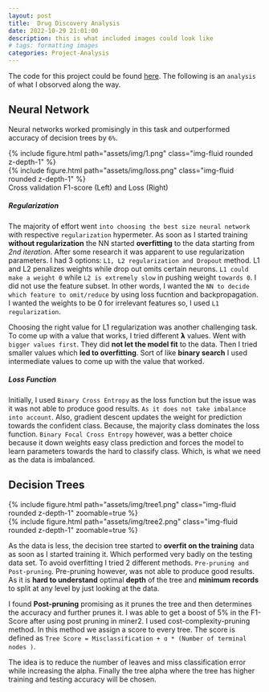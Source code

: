 ```yaml
---
layout: post
title:  Drug Discovery Analysis
date: 2022-10-29 21:01:00
description: this is what included images could look like
# tags: formatting images
categories: Project-Analysis
---
```


The code for this project could be found <a href='https://github.com/bhaba-ranjan/drug-discovery-ANN'>here</a>. The following is an `analysis` of what I obsorved along the way.

<h2 class="mb-3">Neural Network</h2>

Neural networks worked promisingly in this task and outperformed accuracy of decision trees by `6%`.

<div class="row mt-3">
    <div class="col-sm mt-3 mt-md-0">
        {% include figure.html path="assets/img/1.png" class="img-fluid rounded z-depth-1" %}
    </div>
    <div class="col-sm mt-3 mt-md-0">
        {% include figure.html path="assets/img/loss.png" class="img-fluid rounded z-depth-1" %}
    </div>
</div>
<div class="caption">
    Cross validation F1-score (Left) and Loss (Right)
</div>

<h5 class="mb-3">Regularization</h5>

The majority of effort went `into choosing the best size neural network` with respective `regularization` hypermeter. 
As soon as I started training **without regularization** the NN started **overfitting** to the data starting from _2nd iteration_. After some research it was apparent to use regularization parameters. I had 3 options: `L1, L2 regularization and Dropout` method. L1 and L2 penalizes weights while drop out omits certain neurons. `L1 could make a weight 0` while `L2 is extremely slow` in pushing weight `towards 0`. I did not use the feature subset. In other words, I wanted the `NN to decide which feature to omit/reduce` by using loss fucntion and backpropagation. I wanted the weights to be 0 for irrelevant features so, I used `L1 regularization`.

Choosing the right value for L1 regularization was another challenging task. To come up with a value that works, I tried different 𝝺 values. Went with
`bigger values first`. They did **not let the model fit** to the data. Then I tried smaller values which **led to overfitting**. Sort of like **binary search** I used intermediate values to come up with the value that worked.

<h5 class="mb-3">Loss Function</h5>

Initially, I used `Binary Cross Entropy` as the loss function but the issue was it was not able to produce good results. 
`As it does not take imbalance into account`. Also, gradient descent updates the weight for prediction towards the confident class. Because, the majority class dominates the loss function. `Binary Focal Cross Entropy` however, was a better choice because it down weights easy class prediction and forces the model to learn parameters towards the hard to classify class. Which, is what we need as the data is imbalanced.

<h2 class="mb-3">Decision Trees</h2>

<div class="row mt-3">
    <div class="col-sm mt-3 mt-md-0">
        {% include figure.html path="assets/img/tree1.png" class="img-fluid rounded z-depth-1" zoomable=true %}
    </div>
    <div class="col-sm mt-3 mt-md-0">
        {% include figure.html path="assets/img/tree2.png" class="img-fluid rounded z-depth-1" zoomable=true %}
    </div>
</div>

As the data is less, the decision tree started to **overfit on the training** data as soon as I started
training it. Which performed very badly on the testing data set. To avoid overfitting I tried 2 different methods. `Pre-pruning and Post-pruning`. Pre-pruning however, was not able to produce good results. As it is **hard to understand** optimal **depth** of the tree and **minimum records** to split at any level by just looking at the data.

I found **Post-pruning** promising as it prunes the tree and then determines the accuracy and further prunes it. I was able to get a boost of 5% in the F1-Score after using post pruning in miner2. I used cost-complexity-pruning method. In this method we assign a score to every tree. The score is defined as `Tree Score = Misclassification + ɑ * (Number of terminal nodes )`. 

The idea is to reduce the number of leaves and miss classification error while increasing the alpha. Finally the tree alpha where the tree has higher training and testing accuracy will be chosen.

